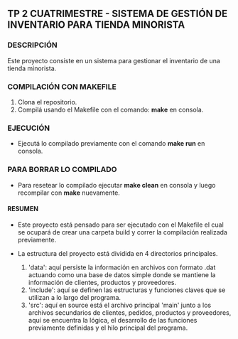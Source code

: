 ## TP 2 CUATRIMESTRE - SISTEMA DE GESTIÓN DE INVENTARIO PARA TIENDA MINORISTA

### DESCRIPCIÓN

Este proyecto consiste en un sistema para gestionar el inventario de una tienda minorista.

### COMPILACIÓN CON MAKEFILE

1. Clona el repositorio.
2. Compilá usando el Makefile con el comando: **make** en consola.

### EJECUCIÓN

- Ejecutá lo compilado previamente con el comando **make run** en consola.

### PARA BORRAR LO COMPILADO

- Para resetear lo compilado ejecutar **make clean** en consola y luego recompilar con **make** nuevamente.

#### RESUMEN

- Este proyecto está pensado para ser ejecutado con el Makefile el cual se ocupará de crear una carpeta build y correr la compilación realizada previamente. 

- La estructura del proyecto está dividida en 4 directorios principales.

    1. 'data': aquí persiste la información en archivos con formato .dat actuando como una base de datos simple donde se mantiene la información de clientes, productos y proveedores.
    2. 'include': aquí se definen las estructuras y funciones claves que se utilizan a lo largo del programa.
    3. 'src': aquí en source está el archivo principal 'main' junto a los archivos secundarios de clientes, pedidos, productos y proveedores, aquí se encuentra la lógica, el desarrollo de las funciones previamente definidas y el hilo principal del programa.